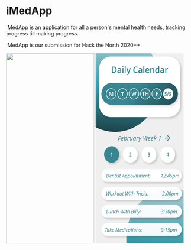 # iMedApp
iMedApp is an application for all a person's mental health needs, tracking progress till making progress.

iMedApp is our submission for Hack the North 2020++


<img src="/Screenshots/Home Screen -2.png" width="238" height="515">

<img src="/Screenshots/Calendar.png" width="238" height="515">

